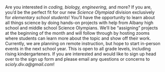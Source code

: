 Are you interested in _coding, biology, engineering,_ and more? If you
are, you’d be the perfect fit for our new _Science Olympiad_
division exclusively for _elementary school students_! You’ll have the
opportunity to learn about all things science by doing hands-on projects with
help from Albany high school and middle school Science Olympians. We’ll be
“assigning” projects at the beginning of the month and will follow through by
hosting zooms where students can learn more about the topic and show off their
work. Currently, we are planning on remote instruction, but hope to start
in-person events in the next school year. This is open to all grade levels,
including rising kindergarteners. If you are interested and would like to sign
up head over to the sign up form and please email any questions or concerns to
_scioly.div.a@gmail.com_!
